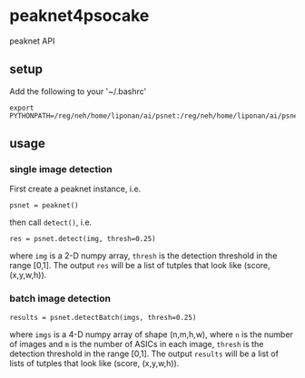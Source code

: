 # peaknet4psocake
peaknet API

## setup

Add the following to your '~/.bashrc'

```
export PYTHONPATH=/reg/neh/home/liponan/ai/psnet:/reg/neh/home/liponan/ai/psnet/examples:/reg/neh/home/liponan/ai/psnet/python:$PYTHONPATH
```

## usage

### single image detection

First create a peaknet instance, i.e.

```
psnet = peaknet()
```

then call `detect()`, i.e.

```
res = psnet.detect(img, thresh=0.25)
```

where `img` is a 2-D numpy array, `thresh` is the detection threshold in the range [0,1]. The output `res` will be a list of tutples that look like (score, (x,y,w,h)).

### batch image detection


```
results = psnet.detectBatch(imgs, thresh=0.25)
```

where `imgs` is a 4-D numpy array of shape (n,m,h,w), where `n` is the number of images and `m` is the number of ASICs in each image, `thresh` is the detection threshold in the range [0,1]. The output `results` will be a list of lists of tutples that look like (score, (x,y,w,h)).
